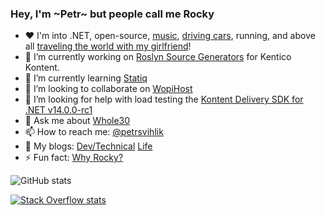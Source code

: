 ### Hey, I'm ~Petr~ but people call me Rocky

- ❤️ I'm into .NET, open-source, [music](https://en.wikipedia.org/wiki/Mike_Oldfield), [driving cars](https://en.wikipedia.org/wiki/Audi), running, and above all [traveling the world with my girlfriend](https://i.imgur.com/5GUz14z.png)!
- 🔭 I’m currently working on [Roslyn Source Generators](https://github.com/petrsvihlik/kontent-source-generator) for Kentico Kontent.
- 🌱 I’m currently learning [Statiq](https://github.com/statiqdev/Statiq.Framework)
- 👯 I’m looking to collaborate on [WopiHost](https://github.com/petrsvihlik/WopiHost/)
- 🤔 I’m looking for help with load testing the [Kontent Delivery SDK for .NET v14.0.0-rc1](https://github.com/Kentico/kontent-delivery-sdk-net/releases/tag/14.0.0-rc1)
- 💬 Ask me about [Whole30](https://whole30.com/)
- 📫 How to reach me:  [@petrsvihlik](https://twitter.com/PetrSvihlik)
- 📖 My blogs: [Dev/Technical](https://dev.to/petrsvihlik) [Life](https://medium.com/@PetrSvihlik/)
- ⚡ Fun fact: [Why Rocky?](http://rangercentral.com/database/1993_mightymorphin/images/mmpr-rg-rocky.jpg)


![GitHub stats](https://github-readme-stats.vercel.app/api?username=petrsvihlik&show_icons=true)

[![Stack Overflow stats](https://stackoverflow.com/users/flair/1332034.png)](https://stackoverflow.com/users/1332034/rocky)
